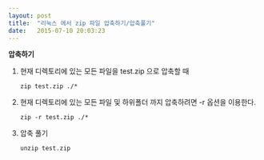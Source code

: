 ```yaml
---
layout: post
title:  "리눅스 에서 zip 파일 압축하기/압축풀기"
date:   2015-07-10 20:03:23
---
```



**압축하기**

1. 현재 디렉토리에 있는 모든 파일을 test.zip 으로 압축할 때

    `zip test.zip ./*`


    
1. 현재 디렉토리에 있는 모든 파일 및 하위폴더 까지 압축하려면 -r 옵션을 이용한다.

    `zip -r test.zip ./*`
    

    
1. 압축 풀기

    `unzip test.zip`
    

